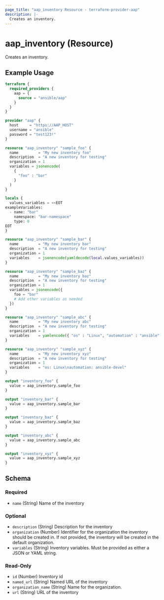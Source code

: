 ```yaml
---
page_title: "aap_inventory Resource - terraform-provider-aap"
description: |-
  Creates an inventory.
---
```


# aap_inventory (Resource)

Creates an inventory.


## Example Usage

```terraform
terraform {
  required_providers {
    aap = {
      source = "ansible/aap"
    }
  }
}

provider "aap" {
  host     = "https://AAP_HOST"
  username = "ansible"
  password = "test123!"
}

resource "aap_inventory" "sample_foo" {
  name         = "My new inventory foo"
  description  = "A new inventory for testing"
  organization = 1
  variables = jsonencode(
    {
      "foo" : "bar"
    }
  )
}

locals {
  values_variables = <<EOT
exampleVariables:
  - name: "bar"
    namespace: "bar-namespace"
    type: 0
EOT
}

resource "aap_inventory" "sample_bar" {
  name         = "My new inventory bar"
  description  = "A new inventory for testing"
  organization = 1
  variables    = jsonencode(yamldecode(local.values_variables))
}

resource "aap_inventory" "sample_baz" {
  name         = "My new inventory baz"
  description  = "A new inventory for testing"
  organization = 1
  variables = jsonencode({
    foo = "bar"
    # Add other variables as needed
  })
}

resource "aap_inventory" "sample_abc" {
  name         = "My new inventory abc"
  description  = "A new inventory for testing"
  organization = 1
  variables    = yamlencode({ "os" : "Linux", "automation" : "ansible" })
}

resource "aap_inventory" "sample_xyz" {
  name         = "My new inventory xyz"
  description  = "A new inventory for testing"
  organization = 1
  variables    = "os: Linux\nautomation: ansible-devel"
}

output "inventory_foo" {
  value = aap_inventory.sample_foo
}

output "inventory_bar" {
  value = aap_inventory.sample_bar
}

output "inventory_baz" {
  value = aap_inventory.sample_baz
}

output "inventory_abc" {
  value = aap_inventory.sample_abc
}

output "inventory_xyz" {
  value = aap_inventory.sample_xyz
}
```


<!-- schema generated by tfplugindocs -->
## Schema

### Required

- `name` (String) Name of the inventory

### Optional

- `description` (String) Description for the inventory
- `organization` (Number) Identifier for the organization the inventory should be created in. If not provided, the inventory will be created in the default organization.
- `variables` (String) Inventory variables. Must be provided as either a JSON or YAML string.

### Read-Only

- `id` (Number) Inventory id
- `named_url` (String) Named URL of the inventory
- `organization_name` (String) Name for the organization.
- `url` (String) URL of the inventory
